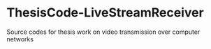# ThesisCode-LiveStreamReceiver
Source codes for thesis work on video transmission over computer networks
